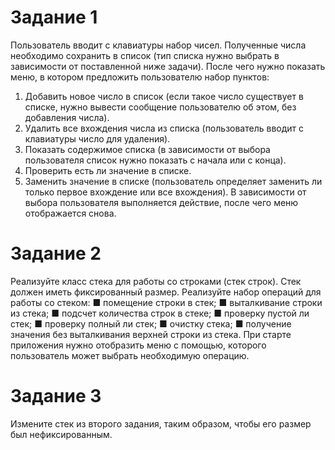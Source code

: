 # Задание 1
Пользователь вводит с клавиатуры набор чисел. Полученные числа необходимо сохранить в список (тип списка нужно выбрать в зависимости от поставленной ниже задачи). После чего нужно показать меню, в котором
предложить пользователю набор пунктов:
1. Добавить новое число в список (если такое число существует в списке, нужно вывести сообщение пользователю об этом, без добавления числа).
2. Удалить все вхождения числа из списка (пользователь вводит с клавиатуры число для удаления).
3. Показать содержимое списка (в зависимости от выбора пользователя список нужно показать с начала или с конца).
4. Проверить есть ли значение в списке.
5. Заменить значение в списке (пользователь определяет заменить ли только первое вхождение или все вхождения).
В зависимости от выбора пользователя выполняется действие, после чего меню отображается снова.

# Задание 2
Реализуйте класс стека для работы со строками (стек строк). Стек должен иметь фиксированный размер. Реализуйте набор операций для работы со стеком:
■ помещение строки в стек;
■ выталкивание строки из стека;
■ подсчет количества строк в стеке;
■ проверку пустой ли стек;
■ проверку полный ли стек;
■ очистку стека;
■ получение значения без выталкивания верхней строки из стека.
При старте приложения нужно отобразить меню с помощью, которого пользователь может выбрать необходимую операцию. 

# Задание 3
Измените стек из второго задания, таким образом, чтобы его размер был нефиксированным.
